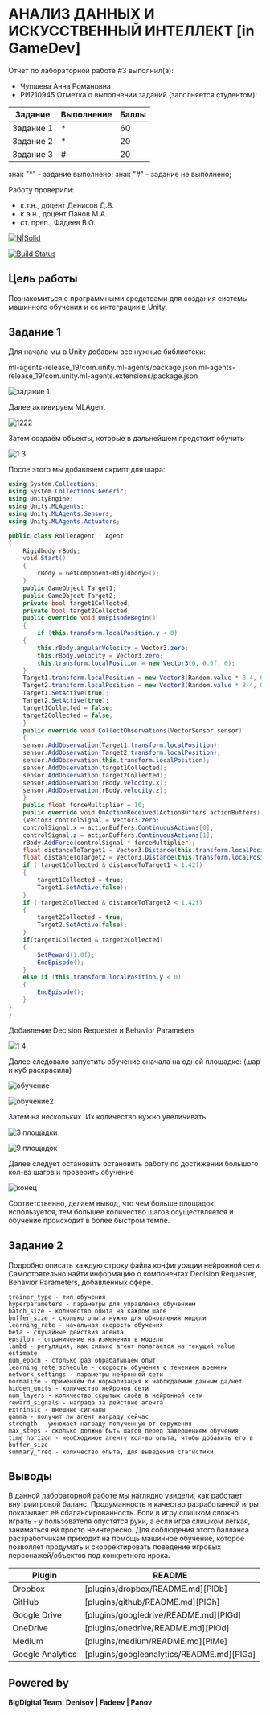 # АНАЛИЗ ДАННЫХ И ИСКУССТВЕННЫЙ ИНТЕЛЛЕКТ [in GameDev]
Отчет по лабораторной работе #3 выполнил(а):
- Чупшева Анна Романовна
- РИ210945
Отметка о выполнении заданий (заполняется студентом):

| Задание | Выполнение | Баллы |
| ------ | ------ | ------ |
| Задание 1 | * | 60 |
| Задание 2 | * | 20 |
| Задание 3 | # | 20 |

знак "*" - задание выполнено; знак "#" - задание не выполнено;

Работу проверили:
- к.т.н., доцент Денисов Д.В.
- к.э.н., доцент Панов М.А.
- ст. преп., Фадеев В.О.

[![N|Solid](https://cldup.com/dTxpPi9lDf.thumb.png)](https://nodesource.com/products/nsolid)

[![Build Status](https://travis-ci.org/joemccann/dillinger.svg?branch=master)](https://travis-ci.org/joemccann/dillinger)



## Цель работы
Познакомиться с программными средствами для создания системы машинного обучения и ее интеграции в Unity.

## Задание 1

Для начала мы в Unity добавим все нужные библиотеки:

ml-agents-release_19/com.unity.ml-agents/package.json
ml-agents-release_19/com.unity.ml-agents.extensions/package.json

![задание 1](https://user-images.githubusercontent.com/103886479/198079908-4f1f4bff-d173-4ea2-829f-586ed8b3892a.jpg)

Далее активируем MLAgent

![1222](https://user-images.githubusercontent.com/103886479/198081770-8ecd0b79-b116-4b93-943b-3f05aaa3c99d.jpg)

Затем создаём объекты, которые в дальнейшем предстоит обучить 

![1 3](https://user-images.githubusercontent.com/103886479/198081910-d5820a36-7f4e-4b86-8ed5-28cdce1abfa7.jpg)

После этого мы добавляем скрипт для шара:

```c#
using System.Collections;
using System.Collections.Generic;
using UnityEngine;
using Unity.MLAgents;
using Unity.MLAgents.Sensors;
using Unity.MLAgents.Actuators;

public class RollerAgent : Agent
{
    Rigidbody rBody;
    void Start()
    {
        rBody = GetComponent<Rigidbody>();
    }
    public GameObject Target1;
    public GameObject Target2;
    private bool target1Collected;
    private bool target2Collected;
    public override void OnEpisodeBegin()
    {
        if (this.transform.localPosition.y < 0)
    {
        this.rBody.angularVelocity = Vector3.zero;
        this.rBody.velocity = Vector3.zero;
        this.transform.localPosition = new Vector3(0, 0.5f, 0);
    }
    Target1.transform.localPosition = new Vector3(Random.value * 8-4, 0.5f, Random.value * 8-4);
    Target2.transform.localPosition = new Vector3(Random.value * 8-4, 0.5f, Random.value * 8-4);
    Target1.SetActive(true);
    Target2.SetActive(true);
    target1Collected = false;
    target2Collected = false;
    }
    public override void CollectObservations(VectorSensor sensor)
    {
    sensor.AddObservation(Target1.transform.localPosition);
    sensor.AddObservation(Target2.transform.localPosition);
    sensor.AddObservation(this.transform.localPosition);
    sensor.AddObservation(target1Collected);
    sensor.AddObservation(target2Collected);
    sensor.AddObservation(rBody.velocity.x);
    sensor.AddObservation(rBody.velocity.z);
    }
    public float forceMultiplier = 10;
    public override void OnActionReceived(ActionBuffers actionBuffers)
    {Vector3 controlSignal = Vector3.zero;
    controlSignal.x = actionBuffers.ContinuousActions[0];
    controlSignal.z = actionBuffers.ContinuousActions[1];
    rBody.AddForce(controlSignal * forceMultiplier);
    float distanceToTarget1 = Vector3.Distance(this.transform.localPosition, Target1.transform.localPosition);
    float distanceToTarget2 = Vector3.Distance(this.transform.localPosition, Target2.transform.localPosition);
    if (!target1Collected & distanceToTarget1 < 1.42f)
    {
        target1Collected = true;
        Target1.SetActive(false);
    }
    if (!target2Collected & distanceToTarget2 < 1.42f)
    {
        target2Collected = true;
        Target2.SetActive(false);
    }
    if(target1Collected & target2Collected)
    {
        SetReward(1.0f);
        EndEpisode();
    }
    else if (this.transform.localPosition.y < 0)
    {
        EndEpisode();
    }
}
}

```


Добавление Decision Requester и Behavior Parameters

![1 4](https://user-images.githubusercontent.com/103886479/198086697-29529708-09ed-40ed-94d7-7c4a5fc311e8.jpg)

Далее следовало запустить обучение сначала на одной площадке:
(шар и куб раскрасила)

![обучение](https://user-images.githubusercontent.com/103886479/198087321-cbd20224-8b0a-40b0-ac5b-44ecedadcddd.jpg)

![обучение2](https://user-images.githubusercontent.com/103886479/198087634-94f17e11-456a-4edb-af6e-4e7a4a4a7459.jpg)

Затем на нескольких. Их количество нужно увеличивать

![3 площадки](https://user-images.githubusercontent.com/103886479/198087853-e6f11eee-5b85-499e-a9ef-6207ea3e81e9.jpg)

![9 площадок](https://user-images.githubusercontent.com/103886479/198088294-e231779b-c54b-4b7f-866a-d1e2e220ced9.jpg)

Далее следует остановить остановить работу по достижении большого кол-ва шагов и проверить обучение

![конец](https://user-images.githubusercontent.com/103886479/198088614-127ad56a-d2be-4576-a4e2-6ffc010b0bf5.jpg)

Соответственно, делаем вывод, что чем больше площадок используется, тем большее количество шагов осуществляется и обучение происходит в более быстром темпе.


## Задание 2
Подробно описать каждую строку файла конфигурации нейронной сети. Самостоятельно найти информацию о компонентах Decision Requester, Behavior Parameters, добавленных сфере.

```
trainer_type - тип обучения                                                    
hyperparameters - параметры для управления обучением                                                 
batch_size - количество опыта на каждом шаге                                                 
buffer_size - сколько опыта нужно для обновления модели
learning_rate - начальная скорость обучения
beta - случайные действия агента
epsilon - ограничение на изменения в модели
lambd - регуляция, как сильно агент полагается на текущий value estimate
num_epoch - столько раз обрабатываем опыт
learning_rate_schedule - скорость обучения с течением времени
network_settings - параметры нейронной сети
normalize - применяем ли нормализация к наблюдаемым данным да/нет
hidden_units - количество нейронов сети
num_layers - количество скрытых слоёв в нейронной сети
reward_signals - награда за действие агента
extrinsic - внешние сигналы
gamma - получит ли агент награду сейчас
strength - умножает награду полученную от окружения
max_steps - сколько должно быть шагов перед завершением обучения
time_horizon - необходимое агенту кол-во опыта, чтобы добавить его в buffer_size
summary_freq - количество опыта, для выведения статистики
```




## Выводы
В данной лабораторной работе мы наглядно увидели, как работает внутриигровой баланс. Продуманность и качество разработанной игры показывает её сбалансированность. Если в игру слишком сложно играть - у пользователя опустятся руки, а если игра слишком лёгкая, заниматься ей просто неинтересно. Для соблюдения этого балланса расзработчикам приходит на помощь машинное обучение, которое позволяет продумать и скорректировать поведение игровых персонажей/объектов под конкретного ирока. 


| Plugin | README |
| ------ | ------ |
| Dropbox | [plugins/dropbox/README.md][PlDb] |
| GitHub | [plugins/github/README.md][PlGh] |
| Google Drive | [plugins/googledrive/README.md][PlGd] |
| OneDrive | [plugins/onedrive/README.md][PlOd] |
| Medium | [plugins/medium/README.md][PlMe] |
| Google Analytics | [plugins/googleanalytics/README.md][PlGa] |

## Powered by

**BigDigital Team: Denisov | Fadeev | Panov**
